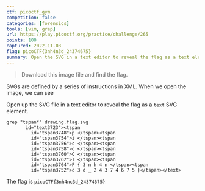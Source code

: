 ```yaml
---
ctf: picoctf_gym
competition: false
categories: [forensics]
tools: [vim, grep]
url: https://play.picoctf.org/practice/challenge/265
points: 100
captured: 2022-11-08
flag: picoCTF{3nh4n3d_24374675}
summary: Open the SVG in a text editor to reveal the flag as a text element.
---
```


> Download this image file and find the flag.

SVGs are defined by a series of instructions in XML. When we open the image, we can see

Open up the SVG file in a text editor to reveal the flag as a `text` SVG element.

```shell
grep "tspan*" drawing.flag.svg 
       id="text3723"><tspan
         id="tspan3748">p </tspan><tspan
         id="tspan3754">i </tspan><tspan
         id="tspan3756">c </tspan><tspan
         id="tspan3758">o </tspan><tspan
         id="tspan3760">C </tspan><tspan
         id="tspan3762">T </tspan><tspan
         id="tspan3764">F { 3 n h 4 n </tspan><tspan
         id="tspan3752">c 3 d _ 2 4 3 7 4 6 7 5 }</tspan></text>
```

The flag is `picoCTF{3nh4nc3d_24374675}`